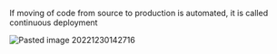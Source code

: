 If moving of code from source to production is automated, it is called continuous deployment

![Pasted image 20221230142716](Pasted%20image%2020221230142716.png)
